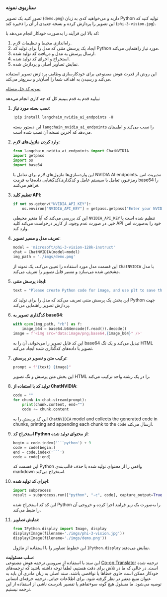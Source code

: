 <!--
CO_OP_TRANSLATOR_METADATA:
{
  "original_hash": "a8de701a2f1eb12b1f82432288d709cf",
  "translation_date": "2025-05-07T13:43:03+00:00",
  "source_file": "md/02.Application/04.Vision/Phi3/E2E_Nvidia_NIM_Vision.md",
  "language_code": "fa"
}
-->
### سناریوی نمونه

تصور کنید یک تصویر (`demo.png`) دارید و می‌خواهید کدی به زبان Python تولید کنید که این تصویر را پردازش کرده و نسخه جدیدی از آن را ذخیره کند (`phi-3-vision.jpg`).

کد بالا این فرآیند را به‌صورت خودکار انجام می‌دهد با:

1. راه‌اندازی محیط و تنظیمات لازم.
2. ایجاد یک پرسش متنی که مدل را برای تولید کد Python مورد نیاز راهنمایی می‌کند.
3. ارسال پرسش به مدل و دریافت کد تولید شده.
4. استخراج و اجرای کد تولید شده.
5. نمایش تصاویر اصلی و پردازش شده.

این روش از قدرت هوش مصنوعی برای خودکارسازی وظایف پردازش تصویر استفاده می‌کند و رسیدن به اهداف شما را آسان‌تر و سریع‌تر می‌کند.

[نمونه کد حل مسئله](../../../../../../code/06.E2E/E2E_Nvidia_NIM_Phi3_Vision.ipynb)

بیایید قدم به قدم ببینیم کل کد چه کاری انجام می‌دهد:

1. **نصب بسته مورد نیاز**:  
    ```python
    !pip install langchain_nvidia_ai_endpoints -U
    ```  
    این دستور بسته `langchain_nvidia_ai_endpoints` را نصب می‌کند و اطمینان می‌دهد که آخرین نسخه آن نصب شده است.

2. **وارد کردن ماژول‌های لازم**:  
    ```python
    from langchain_nvidia_ai_endpoints import ChatNVIDIA
    import getpass
    import os
    import base64
    ```  
    این واردسازی‌ها ماژول‌های لازم برای تعامل با NVIDIA AI endpoints، مدیریت امن رمزعبور، تعامل با سیستم عامل و کدگذاری/کدگشایی داده‌ها به فرمت base64 را فراهم می‌کنند.

3. **تنظیم کلید API**:  
    ```python
    if not os.getenv("NVIDIA_API_KEY"):
        os.environ["NVIDIA_API_KEY"] = getpass.getpass("Enter your NVIDIA API key: ")
    ```  
    این کد بررسی می‌کند که آیا متغیر محیطی `NVIDIA_API_KEY` تنظیم شده است یا خیر. در صورت عدم وجود، از کاربر درخواست می‌کند کلید API خود را به‌صورت امن وارد کند.

4. **تعریف مدل و مسیر تصویر**:  
    ```python
    model = 'microsoft/phi-3-vision-128k-instruct'
    chat = ChatNVIDIA(model=model)
    img_path = './imgs/demo.png'
    ```  
    این قسمت مدل مورد استفاده را تعیین می‌کند، یک نمونه از `ChatNVIDIA` با مدل مشخص شده می‌سازد و مسیر فایل تصویر را تعریف می‌کند.

5. **ایجاد پرسش متنی**:  
    ```python
    text = "Please create Python code for image, and use plt to save the new picture under imgs/ and name it phi-3-vision.jpg."
    ```  
    این بخش یک پرسش متنی تعریف می‌کند که مدل را برای تولید کد Python جهت پردازش تصویر راهنمایی می‌کند.

6. **کدگذاری تصویر به base64**:  
    ```python
    with open(img_path, "rb") as f:
        image_b64 = base64.b64encode(f.read()).decode()
    image = f'<img src="data:image/png;base64,{image_b64}" />'
    ```  
    این کد فایل تصویر را می‌خواند، آن را به base64 تبدیل می‌کند و یک تگ HTML تصویر با داده‌های کدگذاری شده ایجاد می‌کند.

7. **ترکیب متن و تصویر در پرسش**:  
    ```python
    prompt = f"{text} {image}"
    ```  
    این بخش متن پرسش و تگ تصویر HTML را در یک رشته واحد ترکیب می‌کند.

8. **تولید کد با استفاده از ChatNVIDIA**:  
    ```python
    code = ""
    for chunk in chat.stream(prompt):
        print(chunk.content, end="")
        code += chunk.content
    ```  
    این کد پرسش را به `ChatNVIDIA` model and collects the generated code in chunks, printing and appending each chunk to the `code` ارسال می‌کند.

9. **استخراج کد Python از محتوای تولید شده**:  
    ```python
    begin = code.index('```python') + 9  
    code = code[begin:]  
    end = code.index('```')
    code = code[:end]
    ```  
    این قسمت کد Python واقعی را از محتوای تولید شده با حذف قالب‌بندی markdown استخراج می‌کند.

10. **اجرای کد تولید شده**:  
    ```python
    import subprocess
    result = subprocess.run(["python", "-c", code], capture_output=True)
    ```  
    این کد کد استخراج شده Python را به‌صورت یک زیر فرایند اجرا کرده و خروجی آن را ضبط می‌کند.

11. **نمایش تصاویر**:  
    ```python
    from IPython.display import Image, display
    display(Image(filename='./imgs/phi-3-vision.jpg'))
    display(Image(filename='./imgs/demo.png'))
    ```  
    این خطوط تصاویر را با استفاده از ماژول `IPython.display` نمایش می‌دهند.

**سلب مسئولیت**:  
این سند با استفاده از سرویس ترجمه هوش مصنوعی [Co-op Translator](https://github.com/Azure/co-op-translator) ترجمه شده است. در حالی که ما در تلاش برای دقت هستیم، لطفاً توجه داشته باشید که ترجمه‌های خودکار ممکن است حاوی خطاها یا نواقصی باشند. سند اصلی به زبان مادری آن باید به عنوان منبع معتبر در نظر گرفته شود. برای اطلاعات حیاتی، ترجمه حرفه‌ای انسانی توصیه می‌شود. ما مسئول هیچ گونه سوءتفاهم یا تفسیر نادرست ناشی از استفاده از این ترجمه نیستیم.